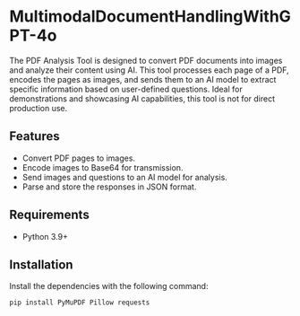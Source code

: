# MultimodalDocumentHandlingWithGPT-4o
The PDF Analysis Tool is designed to convert PDF documents into images and analyze their content using AI. This tool processes each page of a PDF, encodes the pages as images, and sends them to an AI model to extract specific information based on user-defined questions. Ideal for demonstrations and showcasing AI capabilities, this tool is not for direct production use.

## Features

- Convert PDF pages to images.
- Encode images to Base64 for transmission.
- Send images and questions to an AI model for analysis.
- Parse and store the responses in JSON format.

## Requirements

- Python 3.9+

## Installation

Install the dependencies with the following command:

```bash
pip install PyMuPDF Pillow requests
